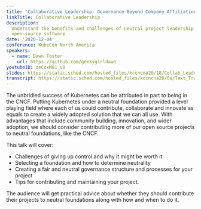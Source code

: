 ```yaml
---
title: 'Collaborative Leadership: Governance Beyond Company Affiliation'
linkTitle: Collaborative Leadership
description:
  Understand the benefits and challenges of neutral project leadership in
  open-source software
date: '2020-12-04'
conference: KubeCon North America
speakers:
  - name: Dawn Foster
    url: https://github.com/geekygirldawn
youtubeID: qeCcxM61_v8
slides: https://static.sched.com/hosted_files/kccncna20/18/Collab_Leadership_Governance_KubeConNA.pdf
transcript: https://static.sched.com/hosted_files/kccncna20/0a/Text_Transcript_MBBG-3467.txt
---
```


The unbridled success of Kubernetes can be attributed in part to being in the
CNCF. Putting Kubernetes under a neutral foundation provided a level playing
field where each of us could contribute, collaborate and innovate as equals to
create a widely adopted solution that we can all use. With advantages that
include community building, innovation, and wider adoption, we should consider
contributing more of our open source projects to neutral foundations, like the
CNCF.

This talk will cover:

- Challenges of giving up control and why it might be worth it
- Selecting a foundation and how to determine neutrality
- Creating a fair and neutral governance structure and processes for your
  project
- Tips for contributing and maintaining your project.

The audience will get practical advice about whether they should contribute
their projects to neutral foundations along with how and when to do it.
